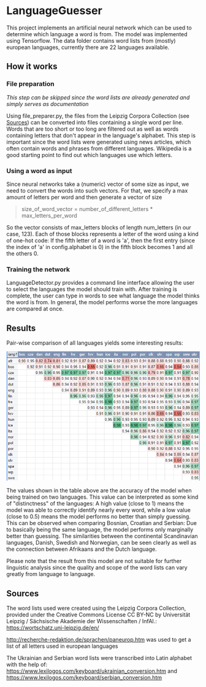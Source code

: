 # LanguageGuesser
This project implements an artificial neural network which can be used to determine which language a word is from. The
model was implemented using Tensorflow. The data folder contains word lists from (mostly) european languages, currently 
there are 22 languages available.

## How it works

### File preparation

*This step can be skipped since the word lists are already generated and simply serves as documentation*

Using file_preparer.py, the files from the Leipzig Corpora Collection (see [Sources](#sources)) can be converted into 
files containing a single word per line.
Words that are too short or too long are filtered out as well as words containing letters that don't appear in the 
language's alphabet. This step is important since the word lists were generated using news articles, which often 
contain words and phrases from different languages. Wikipedia is a good starting point to find out which languages 
use which letters.

### Using a word as input

Since neural networks take a (numeric) vector of some size as input, we need to convert the words into such vectors. 
For that, we specify a max amount of letters per word and then generate a vector of size
> size_of_word_vector = number_of_different_letters * max_letters_per_word

So the vector consists of max_letters blocks of length num_letters (in our case, 123). Each of those blocks represents 
a letter of the word using a kind of one-hot code: If the fifth letter of a word is 'a', then the first entry (since 
the index of 'a' in config.alphabet is 0) in the fifth block becomes 1 and all the others 0.

### Training the network

LanguageDetector.py provides a command line interface allowing the user to select the languages the model should train 
with. After training is complete, the user can type in words to see what language the model thinks the word is from. 
In general, the model performs worse the more languages are compared at once.

## Results

Pair-wise comparison of all languages yields some interesting results:

![Distinctness of Languages](doc/distinctness_languages.png)

The values shown in the table above are the accuracy of the model when being trained on two languages. This value can 
be interpreted as some kind of "distinctness" of the languages:
A high value (close to 1) means the model was able to correctly identify nearly every word, while a low value (close
to 0.5) means the model performs no better than simply guessing.
This can be observed when comparing Bosnian, Croatian and Serbian: Due to basically being the same language, the model 
performs only marginally better than guessing. The similarities between the continental Scandinavian languages, Danish, 
Swedish and Norwegian, can be seen clearly as well as the connection between Afrikaans and the Dutch language.

Please note that the result from this model are not suitable for further linguistic analysis since the quality and 
scope of the word lists can vary greatly from language to language. 
## Sources

The word lists used were created using the Leipzig Corpora Collection, provided under the Creative Commons License CC 
BY-NC by Universität Leipzig / Sächsische Akademie der Wissenschaften / InfAI.: https://wortschatz.uni-leipzig.de/en/

http://recherche-redaktion.de/sprachen/paneurop.htm was used to get a list of all letters used in european languages

The Ukrainian and Serbian word lists were transcribed into Latin alphabet with the help of: 
https://www.lexilogos.com/keyboard/ukrainian_conversion.htm and 
https://www.lexilogos.com/keyboard/serbian_conversion.htm